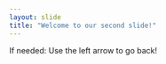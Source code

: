 ```yaml
---
layout: slide
title: "Welcome to our second slide!"
---
```

If needed:
Use the left arrow to go back!
